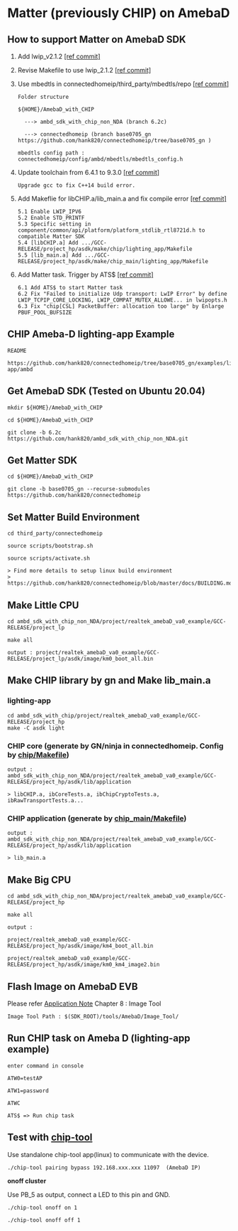 # Matter (previously CHIP) on AmebaD

## How to support Matter on AmebaD SDK

1. Add lwip_v2.1.2 [[ref commit]](https://github.com/hank820/ambd_sdk_with_chip_non_NDA/commit/048c392ed620c70973e75c6e5a537c9710e98b0b)

2. Revise Makefile to use lwip_2.1.2 [[ref commit]](https://github.com/hank820/ambd_sdk_with_chip_non_NDA/commit/e20fd7d2ab1ded2400f9c1abe65266dd18ff01d2) 

3. Use mbedtls in connectedhomeip/third_party/mbedtls/repo [[ref commit]](https://github.com/hank820/ambd_sdk_with_chip_non_NDA/commit/337b61475f3ab7ff59ea8d0981c618d36701dd2e)

       Folder structure
	
       ${HOME}/AmebaD_with_CHIP
	  
         ---> ambd_sdk_with_chip_non_NDA (branch 6.2c)
	  
         ---> connectedhomeip (branch base0705_gn https://github.com/hank820/connectedhomeip/tree/base0705_gn )
	   
	   mbedtls config path : connectedhomeip/config/ambd/mbedtls/mbedtls_config.h

4. Update toolchain from 6.4.1 to 9.3.0 [[ref commit]](https://github.com/hank820/ambd_sdk_with_chip_non_NDA/commit/73758f273ce095e7fc1d182546302231b6f3e806)

       Upgrade gcc to fix C++14 build error. 

5. Add Makeflie for libCHIP.a/lib_main.a and fix compile error [[ref commit]](https://github.com/hank820/ambd_sdk_with_chip_non_NDA/commit/b9504185f4727332ff7d88277958b803429d3d57)

       5.1 Enable LWIP_IPV6
	   5.2 Enable STD_PRINTF
	   5.3 Specific setting in component/common/api/platform/platform_stdlib_rtl8721d.h to compatible Matter SDK
	   5.4 [libCHIP.a] Add .../GCC-RELEASE/project_hp/asdk/make/chip/lighting_app/Makefile
	   5.5 [lib_main.a] Add .../GCC-RELEASE/project_hp/asdk/make/chip_main/lighting_app/Makefile
	   
6. Add Matter task. Trigger by ATS$ [[ref commit]](https://github.com/hank820/ambd_sdk_with_chip_non_NDA/commit/ee1bc3d68325db329d09ee52c3b6392957cb764d)

       6.1 Add ATS$ to start Matter task
	   6.2 Fix "Failed to initialize Udp transport: LwIP Error" by define LWIP_TCPIP_CORE_LOCKING, LWIP_COMPAT_MUTEX_ALLOWE... in lwipopts.h
	   6.3 Fix "chip[CSL] PacketBuffer: allocation too large" by Enlarge PBUF_POOL_BUFSIZE

## CHIP Ameba-D lighting-app Example

    README

    https://github.com/hank820/connectedhomeip/tree/base0705_gn/examples/lighting-app/ambd


## Get AmebaD SDK (Tested on Ubuntu 20.04)

	mkdir ${HOME}/AmebaD_with_CHIP

	cd ${HOME}/AmebaD_with_CHIP

	git clone -b 6.2c https://github.com/hank820/ambd_sdk_with_chip_non_NDA.git

## Get Matter SDK

	cd ${HOME}/AmebaD_with_CHIP

	git clone -b base0705_gn --recurse-submodules https://github.com/hank820/connectedhomeip

## Set Matter Build Environment 

    cd third_party/connectedhomeip

    source scripts/bootstrap.sh

    source scripts/activate.sh

    > Find more details to setup linux build environment
    > https://github.com/hank820/connectedhomeip/blob/master/docs/BUILDING.md


## Make Little CPU
    cd ambd_sdk_with_chip_non_NDA/project/realtek_amebaD_va0_example/GCC-RELEASE/project_lp

    make all
    
    output : project/realtek_amebaD_va0_example/GCC-RELEASE/project_lp/asdk/image/km0_boot_all.bin

## Make CHIP library by gn and Make lib_main.a
### lighting-app

    cd ambd_sdk_with_chip/project/realtek_amebaD_va0_example/GCC-RELEASE/project_hp
    make -C asdk light

### CHIP core (generate by GN/ninja in connectedhomeip. Config by [chip/Makefile](https://github.com/hank820/ambd_sdk_with_chip_non_NDA/blob/main/project/realtek_amebaD_va0_example/GCC-RELEASE/project_hp/asdk/make/chip/Makefile))

    output : ambd_sdk_with_chip_non_NDA/project/realtek_amebaD_va0_example/GCC-RELEASE/project_hp/asdk/lib/application

    > libCHIP.a, ibCoreTests.a, ibChipCryptoTests.a, ibRawTransportTests.a...

### CHIP application (generate by [chip_main/Makefile](https://github.com/hank820/ambd_sdk_with_chip_non_NDA/blob/main/project/realtek_amebaD_va0_example/GCC-RELEASE/project_hp/asdk/make/chip_main/Makefile))

    output : ambd_sdk_with_chip_non_NDA/project/realtek_amebaD_va0_example/GCC-RELEASE/project_hp/asdk/lib/application

    > lib_main.a

## Make Big CPU
    cd ambd_sdk_with_chip_non_NDA/project/realtek_amebaD_va0_example/GCC-RELEASE/project_hp

    make all
    
    output : 

    project/realtek_amebaD_va0_example/GCC-RELEASE/project_hp/asdk/image/km4_boot_all.bin
    
    project/realtek_amebaD_va0_example/GCC-RELEASE/project_hp/asdk/image/km0_km4_image2.bin

## Flash Image on AmebaD EVB

Please refer [Application Note](https://github.com/hank820/ambd_sdk_with_chip_non_NDA/blob/master/doc/AN0400%20Ameba-D%20Application%20Note%20v14.pdf) Chapter 8 : Image Tool

    Image Tool Path : $(SDK_ROOT)/tools/AmebaD/Image_Tool/
    

## Run CHIP task on Ameba D (lighting-app example)
    enter command in console

    ATW0=testAP

    ATW1=password

    ATWC

    ATS$ => Run chip task


## Test with [chip-tool](https://github.com/hank820/connectedhomeip/tree/master/examples/chip-tool)
Use standalone chip-tool app(linux) to communicate with the device.

`./chip-tool pairing bypass 192.168.xxx.xxx 11097  (AmebaD IP)`

<b>onoff cluster</b>

Use PB_5 as output, connect a LED to this pin and GND.

`./chip-tool onoff on 1`

`./chip-tool onoff off 1`
